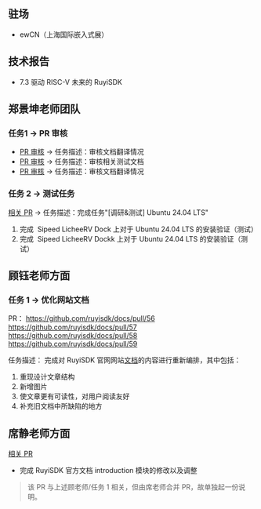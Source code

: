 ## 驻场

- ewCN（上海国际嵌入式展）

## 技术报告

- 7.3 驱动 RISC-V 未来的 RuyiSDK

## 郑景坤老师团队

### 任务1 -> PR 审核

- [PR 审核](https://github.com/KevinMX/support-matrix/pull/24) -> 任务描述：审核文档翻译情况
- [PR 审核](https://github.com/KevinMX/support-matrix/pull/26) -> 任务描述：审核相关测试文档
- [PR 审核](https://github.com/KevinMX/support-matrix/pull/27#pullrequestreview-2136008533) -> 任务描述：审核文档翻译情况

### 任务 2 -> 测试任务

[相关 PR](https://github.com/KevinMX/support-matrix/pull/25) -> 任务描述：完成任务"[调研&测试] Ubuntu 24.04 LTS"
1. 完成  Sipeed LicheeRV Dock 上对于 Ubuntu 24.04 LTS 的安装验证（测试）
2. 完成  Sipeed LicheeRV Dockk 上对于 Ubuntu 24.04 LTS 的安装验证（测试）
## 顾钰老师方面

### 任务 1 -> 优化网站文档

PR：
https://github.com/ruyisdk/docs/pull/56
https://github.com/ruyisdk/docs/pull/57
https://github.com/ruyisdk/docs/pull/58
https://github.com/ruyisdk/docs/pull/59

任务描述：
完成对 RuyiSDK 官网网站[文档](https://ruyisdk.github.io/docs/zh/introduction/)的内容进行重新编排，其中包括：
1. 重现设计文章结构
2. 新增图片
3. 使文章更有可读性，对用户阅读友好
4. 补充旧文档中所缺陷的地方
## 席静老师方面

[相关 PR](https://github.com/ruyisdk/docs/pull/52)
- 完成 RuyiSDK 官方文档 introduction 模块的修改以及调整

> 该 PR 与上述顾老师/任务 1 相关，但由席老师合并 PR，故单独起一份说明。

